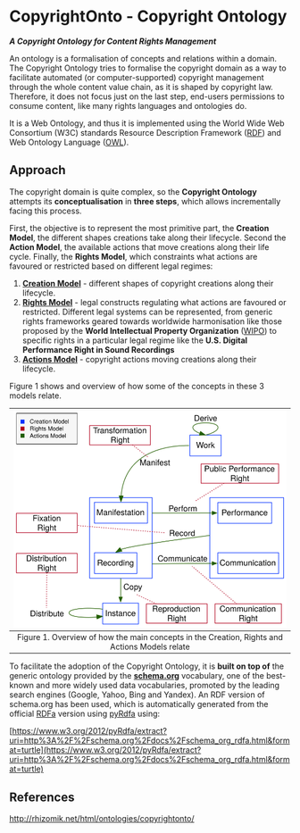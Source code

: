 # CopyrightOnto - Copyright Ontology
_**A Copyright Ontology for Content Rights Management**_

An ontology is a formalisation of concepts and relations within a domain. The Copyright Ontology tries to formalise the copyright domain as a way to facilitate automated (or computer-supported) copyright management through the whole content value chain, as it is shaped by copyright law. Therefore, it does not focus just on the last step, end-users permissions to consume content, like many rights languages and ontologies do.  

It is a Web Ontology, and thus it is implemented using the World Wide Web Consortium (W3C) standards Resource Description Framework ([RDF](https://de.wikipedia.org/wiki/Resource_Description_Framework)) and Web Ontology Language ([OWL](https://en.wikipedia.org/wiki/Web_Ontology_Language)).

## Approach
The copyright domain is quite complex, so the **Copyright Ontology** attempts its **conceptualisation** in **three steps**, which allows incrementally facing this process.

First, the objective is to represent the most primitive part, the **Creation Model**, the different shapes creations take along their lifecycle. Second the **Action Model**, the available actions that move creations along their life cycle. Finally, the **Rights Model**, which constraints what actions are favoured or restricted based on different legal regimes:

1. [**Creation Model**](CreationModel) - different shapes of copyright creations along their lifecycle.
3. [**Rights Model**](RightsModel) - legal constructs regulating what actions are favoured or restricted. Different legal systems can be represented, from generic rights frameworks geared towards worldwide harmonisation like those proposed by the **World Intellectual Property Organization** ([WIPO](http://www.wipo.int)) to specific rights in a particular legal regime like the **U.S. Digital Performance Right in Sound Recordings**
3. [**Actions Model**](ActionsModel) - copyright actions moving creations along their lifecycle.

Figure 1 shows and overview of how some of the concepts in these 3 models relate.

|                     ![img](Overview.svg)                     |
| :----------------------------------------------------------: |
| Figure 1. Overview of how the main concepts in the Creation, Rights and Actions Models relate |

To facilitate the adoption of the Copyright Ontology, it is **built on top of** the generic ontology provided by the [**schema.org**](http://schema.org) vocabulary, one of the best-known and more widely used data vocabularies, promoted by the leading search engines (Google, Yahoo, Bing and Yandex). An RDF version of schema.org has been used, which is automatically generated from the official [RDFa](http://schema.org/docs/schema_org_rdfa.html) version using [pyRdfa](https://www.w3.org/2012/pyRdfa) using:

[https://www.w3.org/2012/pyRdfa/extract?uri=http%3A%2F%2Fschema.org%2Fdocs%2Fschema_org_rdfa.html&format=turtle](https://www.w3.org/2012/pyRdfa/extract?uri=http%3A%2F%2Fschema.org%2Fdocs%2Fschema_org_rdfa.html&format=turtle)

## References

http://rhizomik.net/html/ontologies/copyrightonto/
